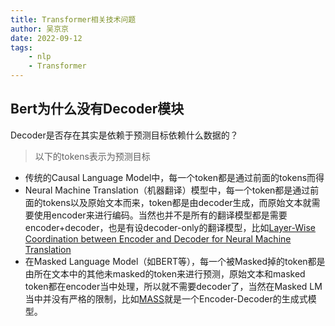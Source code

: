 ```yaml
---
title: Transformer相关技术问题
author: 吴京京
date: 2022-09-12
tags:
    - nlp
    - Transformer
---
```


## Bert为什么没有Decoder模块

Decoder是否存在其实是依赖于预测目标依赖什么数据的？

> 以下的tokens表示为预测目标

* 传统的Causal Language Model中，每一个token都是通过前面的tokens而得
* Neural Machine Translation（机器翻译）模型中，每一个token都是通过前面的tokens以及原始文本而来，token都是由decoder生成，而原始文本就需要使用encoder来进行编码。当然也并不是所有的翻译模型都是需要encoder+decoder，也是有设decoder-only的翻译模型，比如[Layer-Wise Coordination between Encoder and
Decoder for Neural Machine Translation](https://dl.acm.org/doi/pdf/10.5555/3327757.3327891)
* 在Masked Language Model（如BERT等），每一个被Masked掉的token都是由所在文本中的其他未masked的token来进行预测，原始文本和masked token都在encoder当中处理，所以就不需要decoder了，当然在Masked LM当中并没有严格的限制，比如[MASS](https://arxiv.org/abs/1905.02450)就是一个Encoder-Decoder的生成式模型。

